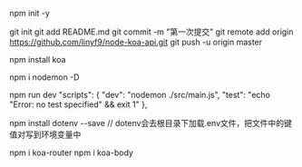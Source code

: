 npm init -y

git init
git add README.md
git commit -m "第一次提交"
git remote add origin https://github.com/linyf9/node-koa-api.git
git push -u origin master

npm install koa

npm i nodemon -D

npm run dev
"scripts": {
    "dev": "nodemon ./src/main.js",
    "test": "echo \"Error: no test specified\" && exit 1"
  },




npm install dotenv --save   // dotenv会去根目录下加载.env文件，把文件中的键值对写到环境变量中


npm i koa-router
npm i koa-body